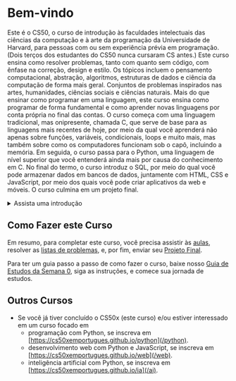 # Bem-vindo

Este é o CS50, o curso de introdução às faculdades intelectuais das ciências da computação e à arte da programação da Universidade de Harvard, para pessoas com ou sem experiência prévia em programação. (Dois terços dos estudantes do CS50 nunca cursaram CS antes.) Este curso ensina como resolver problemas, tanto com quanto sem código, com ênfase na correção, design e estilo. Os tópicos incluem o pensamento computacional, abstração, algoritmos, estruturas de dados e ciência da computação de forma mais geral. Conjuntos de problemas inspirados nas artes, humanidades, ciências sociais e ciências naturais. Mais do que ensinar como programar em uma linguagem, este curso ensina como programar de forma fundamental e como aprender novas linguagens por conta própria no final das contas. O curso começa com uma linguagem tradicional, mas onipresente, chamada C, que serve de base para as linguagens mais recentes de hoje, por meio da qual você aprenderá não apenas sobre funções, variáveis, condicionais, loops e muito mais, mas também sobre como os computadores funcionam sob o capô, incluindo a memória. Em seguida, o curso passa para o Python, uma linguagem de nível superior que você entenderá ainda mais por causa do conhecimento em C. No final do termo, o curso introduz o SQL, por meio do qual você pode armazenar dados em bancos de dados, juntamente com HTML, CSS e JavaScript, por meio dos quais você pode criar aplicativos da web e móveis. O curso culmina em um projeto final.

<details><summary>Assista uma introdução</summary><div class="ratio ratio-16x9" data-video=""><iframe allow="accelerometer; autoplay; encrypted-media; gyroscope; picture-in-picture" allowfullscreen="" class="border" data-video="" src="https://www.youtube.com/embed/3oFAJtFE8YU?modestbranding=0&amp;rel=0&amp;showinfo=0"></iframe></div></details>

## Como Fazer este Curso

Em resumo, para completar este curso, você precisa assistir às [aulas](https://www.youtube.com/playlist?list=PLRgQhCLkpfUukDhzjF8XJP_58KjaOowd6), resolver as [listas de problemas](/2023/problemas), e, por fim, enviar seu [Projeto Final](/2023/projeto_final).

Para ter um guia passo a passo de como fazer o curso, baixe nosso [Guia de Estudos da Semana 0](https://drive.google.com/file/d/1mw1BkX7qoZRZwV8mnhdvIMinfP1BwNb0/view), siga as instruções, e comece sua jornada de estudos.

## Outros Cursos

- Se você já tiver concluído o CS50x (este curso) e/ou estiver interessado em um curso focado em
  - programação com Python, se inscreva em [https://cs50xemportugues.github.io/python](/python).
  - desenvolvimento web com Python e JavaScript, se inscreva em [https://cs50xemportugues.github.io/web](/web).
  - inteligência artificial com Python, se inscreva em [https://cs50xemportugues.github.io/ia](/ai).
